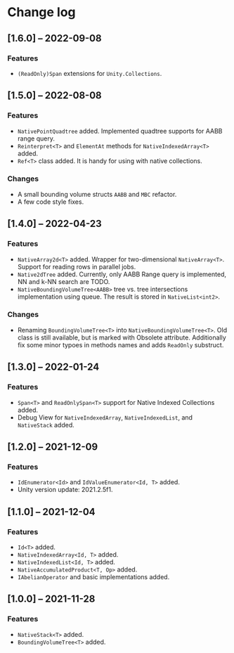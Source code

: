# Change log

## [1.6.0] – 2022-09-08

### Features

- `(ReadOnly)Span` extensions for `Unity.Collections`.

## [1.5.0] – 2022-08-08

### Features

- `NativePointQuadtree` added. Implemented quadtree supports for AABB range query. 
- `Reinterpret<T>` and `ElementAt` methods for `NativeIndexedArray<T>` added.
- `Ref<T>` class added. It is handy for using with native collections.

### Changes

- A small bounding volume structs `AABB` and `MBC` refactor.
- A few code style fixes.

## [1.4.0] – 2022-04-23

### Features

- `NativeArray2d<T>` added. Wrapper for two-dimensional `NativeArray<T>`. Support for reading rows in parallel jobs.
- `Native2dTree` added. Currently, only AABB Range query is implemented, NN and k-NN search are TODO.
- `NativeBoundingVolumeTree<AABB>` tree vs. tree intersections implementation using queue. The result is stored in `NativeList<int2>`.

### Changes

- Renaming `BoundingVolumeTree<T>` into `NativeBoundingVolumeTree<T>`. Old class is still available, but is marked with Obsolete attribute. Additionally fix some minor typoes in methods names and adds `ReadOnly` substruct.

## [1.3.0] – 2022-01-24

### Features

- `Span<T>` and `ReadOnlySpan<T>` support for Native Indexed Collections added.
- Debug View for `NativeIndexedArray`, `NativeIndexedList`, and `NativeStack` added.

## [1.2.0] – 2021-12-09

### Features

- `IdEnumerator<Id>` and `IdValueEnumerator<Id, T>` added.
- Unity version update: 2021.2.5f1.

## [1.1.0] – 2021-12-04

### Features

- `Id<T>` added.
- `NativeIndexedArray<Id, T>` added.
- `NativeIndexedList<Id, T>` added.
- `NativeAccumulatedProduct<T, Op>` added.
- `IAbelianOperator` and basic implementations added.

## [1.0.0] ⁠– 2021-11-28

### Features

- `NativeStack<T>` added.
- `BoundingVolumeTree<T>` added.
